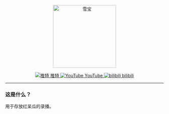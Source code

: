 <p align="center">
    <img src="https://raw.iqiq.io/soulmatelh/freeFQ/main/QQ%E5%9B%BE%E7%89%8720220818141642.jpg" alt="雪宝" width=200/>
</p>
<p align="center">
  <a href="https://twitter.com/tensai_mera"><img src="https://twitter.com/favicon.ico" 
  alt="推特"> 推特 <a href="https://www.youtube.com/channel/UCd2PQWqhUqyPdWdI6xum7pg/featured"><img src="https://www.youtube.com/favicon.ico" alt="YouTube"> YouTube <a href="https://space.bilibili.com/1600260795/"><img src="https://www.bilibili.com/favicon.ico" alt="bilibili"> bilibili </a>
  </a>
</p>

---

### 这是什么？

用于存放红呆瓜的录播。
